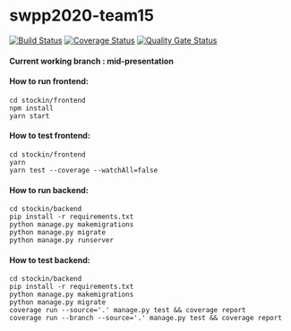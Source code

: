 # swpp2020-team15
[![Build Status](https://travis-ci.org/swsnu/swpp2020-team15.svg?branch=mid-presentation)](https://travis-ci.org/swsnu/swpp2020-team15)
[![Coverage Status](https://coveralls.io/repos/github/swsnu/swpp2020-team15/badge.svg?branch=mid-presentation)](https://coveralls.io/github/swsnu/swpp2020-team15?branch=mid-presentation)
[![Quality Gate Status](https://sonarcloud.io/api/project_badges/measure?project=swsnu_swpp2019-team15&metric=alert_status)](https://sonarcloud.io/dashboard?id=swsnu_swpp2019-team15)

#### Current working branch : mid-presentation
#### How to run frontend:
```
cd stockin/frontend
npm install
yarn start
````

#### How to test frontend:
```
cd stockin/frontend
yarn
yarn test --coverage --watchAll=false
```

#### How to run backend:
```
cd stockin/backend 
pip install -r requirements.txt 
python manage.py makemigrations
python manage.py migrate
python manage.py runserver 
```

#### How to test backend:
```
cd stockin/backend 
pip install -r requirements.txt 
python manage.py makemigrations 
python manage.py migrate
coverage run --source='.' manage.py test && coverage report
coverage run --branch --source='.' manage.py test && coverage report
```

